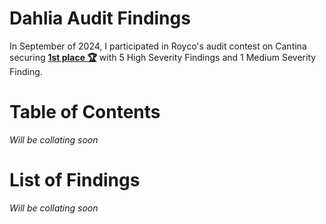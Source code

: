 # Dahlia Audit Findings

In September of 2024, I participated in Royco's audit contest on Cantina securing [**1st place 🏆**](https://cantina.xyz/competitions/fadb5a8f-e39c-4a6b-89f6-a03858bb8602/leaderboard) with 5 High Severity Findings and 1 Medium Severity Finding.

# Table of Contents

_Will be collating soon_

# List of Findings

_Will be collating soon_
